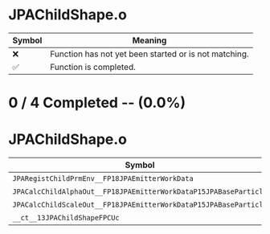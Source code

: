 # JPAChildShape.o
| Symbol | Meaning 
| ------------- | ------------- 
| :x: | Function has not yet been started or is not matching. 
| :white_check_mark: | Function is completed. 


# 0 / 4 Completed -- (0.0%)
# JPAChildShape.o
| Symbol | Decompiled? |
| ------------- | ------------- |
| `JPARegistChildPrmEnv__FP18JPAEmitterWorkData` | :x: |
| `JPACalcChildAlphaOut__FP18JPAEmitterWorkDataP15JPABaseParticle` | :x: |
| `JPACalcChildScaleOut__FP18JPAEmitterWorkDataP15JPABaseParticle` | :x: |
| `__ct__13JPAChildShapeFPCUc` | :x: |
